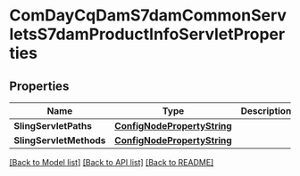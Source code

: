 # ComDayCqDamS7damCommonServletsS7damProductInfoServletProperties

## Properties
Name | Type | Description | Notes
------------ | ------------- | ------------- | -------------
**SlingServletPaths** | [**ConfigNodePropertyString**](configNodePropertyString.md) |  | [optional] 
**SlingServletMethods** | [**ConfigNodePropertyString**](configNodePropertyString.md) |  | [optional] 

[[Back to Model list]](../README.md#documentation-for-models) [[Back to API list]](../README.md#documentation-for-api-endpoints) [[Back to README]](../README.md)



